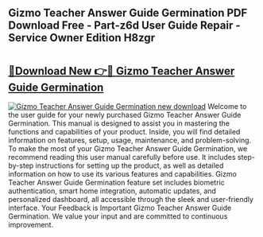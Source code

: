 ## Gizmo Teacher Answer Guide Germination PDF Download Free - Part-z6d User Guide Repair - Service Owner Edition H8zgr

# <h2><a href="http://bc5895.oget.top/?id=Gizmo+Teacher+Answer+Guide+Germination">🔗Download New 👉🔴 Gizmo Teacher Answer Guide Germination</a></h2>

[![Gizmo Teacher Answer Guide Germination new download](https://i.imgur.com/5g1atiW.png)](http://bc5895.oget.top/?id=Gizmo+Teacher+Answer+Guide+Germination)
Welcome to the user guide for your newly purchased Gizmo Teacher Answer Guide Germination. This manual is designed to assist you in mastering the functions and capabilities of your product. Inside, you will find detailed information on features, setup, usage, maintenance, and problem-solving. To make the most of your Gizmo Teacher Answer Guide Germination, we recommend reading this user manual carefully before use. It includes step-by-step instructions for setting up the product, as well as detailed information on how to use its various features and capabilities. Gizmo Teacher Answer Guide Germination feature set includes biometric authentication, smart home integration, automatic updates, and personalized dashboard, all accessible through the sleek and user-friendly interface. Your Feedback is Important Gizmo Teacher Answer Guide Germination. We value your input and are committed to continuous improvement.
